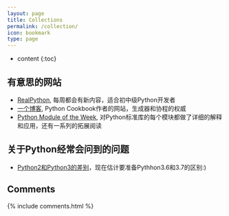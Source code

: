 ```yaml
---
layout: page
title: Collections
permalink: /collection/
icon: bookmark
type: page
---
```


* content
{:toc}

## 有意思的网站
- [RealPython](https://realpython.com), 每周都会有新内容，适合初中级Python开发者
- [一个博客](http://www.dabeaz.com/), Python Cookbook作者的网站，生成器和协程的权威
- [Python Module of the Week](https://pymotw.com/3/), 对Python标准库的每个模块都做了详细的解释和应用，还有一系列的拓展阅读

## 关于Python经常会问到的问题
- [Python2和Python3的差别](http://sebastianraschka.com/Articles/2014_python_2_3_key_diff.html)，现在估计要准备Pythhon3.6和3.7的区别:)

## Comments

{% include comments.html %}
